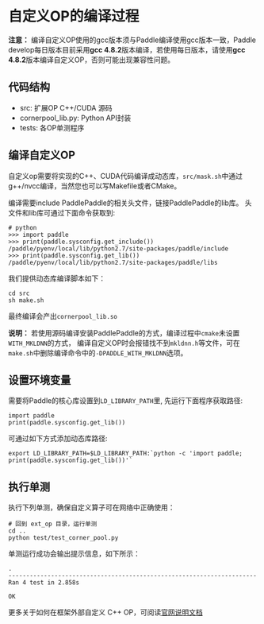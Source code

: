 # 自定义OP的编译过程

**注意：** 编译自定义OP使用的gcc版本须与Paddle编译使用gcc版本一致，Paddle develop每日版本目前采用**gcc 4.8.2**版本编译，若使用每日版本，请使用**gcc 4.8.2**版本编译自定义OP，否则可能出现兼容性问题。

## 代码结构

  - src: 扩展OP C++/CUDA 源码
  - cornerpool_lib.py: Python API封装
  - tests: 各OP单测程序


## 编译自定义OP

自定义op需要将实现的C++、CUDA代码编译成动态库，```src/mask.sh```中通过g++/nvcc编译，当然您也可以写Makefile或者CMake。

编译需要include PaddlePaddle的相关头文件，链接PaddlePaddle的lib库。 头文件和lib库可通过下面命令获取到:

```
# python
>>> import paddle
>>> print(paddle.sysconfig.get_include())
/paddle/pyenv/local/lib/python2.7/site-packages/paddle/include
>>> print(paddle.sysconfig.get_lib())
/paddle/pyenv/local/lib/python2.7/site-packages/paddle/libs
```

我们提供动态库编译脚本如下：

```
cd src
sh make.sh
```

最终编译会产出`cornerpool_lib.so`

**说明：** 若使用源码编译安装PaddlePaddle的方式，编译过程中`cmake`未设置`WITH_MKLDNN`的方式，
编译自定义OP时会报错找不到`mkldnn.h`等文件，可在`make.sh`中删除编译命令中的`-DPADDLE_WITH_MKLDNN`选项。


## 设置环境变量

需要将Paddle的核心库设置到`LD_LIBRARY_PATH`里, 先运行下面程序获取路径:

```
import paddle
print(paddle.sysconfig.get_lib())
```

可通过如下方式添加动态库路径:

```
export LD_LIBRARY_PATH=$LD_LIBRARY_PATH:`python -c 'import paddle; print(paddle.sysconfig.get_lib())'`
```



## 执行单测

执行下列单测，确保自定义算子可在网络中正确使用：

```
# 回到 ext_op 目录，运行单测
cd ..
python test/test_corner_pool.py
```

单测运行成功会输出提示信息，如下所示：

```
.
----------------------------------------------------------------------
Ran 4 test in 2.858s

OK
```

更多关于如何在框架外部自定义 C++ OP，可阅读[官网说明文档](https://www.paddlepaddle.org.cn/documentation/docs/zh/advanced_usage/index_cn.html)
